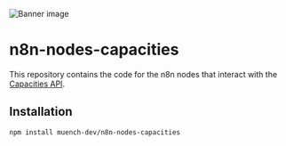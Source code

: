 ![Banner image](https://user-images.githubusercontent.com/10284570/173569848-c624317f-42b1-45a6-ab09-f0ea3c247648.png)

# n8n-nodes-capacities

This repository contains the code for the n8n nodes that interact with the [Capacities API](https://docs.capacities.io/developer/api).

## Installation

```bash
npm install muench-dev/n8n-nodes-capacities
```
